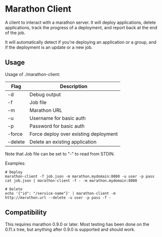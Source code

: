 # Marathon Client

A client to interact with a marathon server.  It will deploy applications, delete applications, track the progress of a deployment, and report back at the end of the job.

It will automatically detect if you're deploying an application or a group, and if the deployment is an update or a new job.

## Usage

Usage of ./marathon-client:

| Flag | Description  |
|------|--------------|
| -d   | Debug output |
| -f   | Job file     | 
| -m   | Marathon URL |
| -u   | Username for basic auth |
| -p   | Password for basic auth |
| -force | Force deploy over existing deployment |
| -delete | Delete an existing application |

Note that Job file can be set to "-" to read from STDIN.

Examples:
```
# Deploy
marathon-client -f job.json -m marathon.mydomain:8080 -u user -p pass
cat job.json | marathon-client -f - -m marathon.mydomain:8080

# Delete
echo '{"id": "/service-name"}' | marathon-client -m http://marathon.url --delete -u user -p pass -f -
```

## Compatibility

This requires marathon 0.9.0 or later.
Most testing has been done on the 0.11.x tree, but anything after 0.9.0 is supported and should work.
